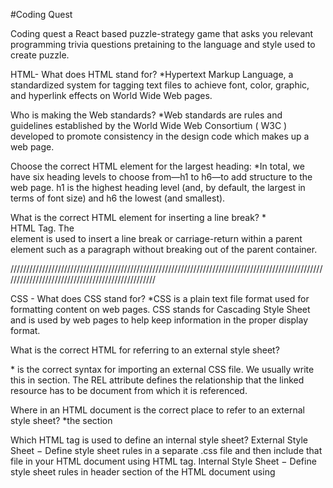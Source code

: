 #Coding Quest

 Coding quest a React based puzzle-strategy game that asks you relevant programming trivia questions pretaining to the language and style used to create puzzle.
 
 
HTML-
What does HTML stand for?
*Hypertext Markup Language, a standardized system for tagging text files to achieve font, color, graphic, and hyperlink effects on World Wide Web pages.


Who is making the Web standards?
*Web standards are rules and guidelines established by the World Wide Web Consortium ( W3C ) developed to promote consistency in the design code which makes up a web page.


Choose the correct HTML element for the largest heading:
*In total, we have six heading levels to choose from—h1 to h6—to add structure to the web page. h1 is the highest heading level (and, by default, the largest in terms of font size) and h6 the lowest (and smallest).


What is the correct HTML element for inserting a line break?
*<br> HTML Tag. The <br> element is used to insert a line break or carriage-return within a parent element such as a paragraph without breaking out of the parent container.

/////////////////////////////////////////////////////////////////////////////////////////////////////////////////////////////////////////////////

CSS -
What does CSS stand for?
*CSS is a plain text file format used for formatting content on web pages. CSS stands for Cascading Style Sheet and is used by web pages to help keep information in the proper display format.


What is the correct HTML for referring to an external style sheet?

*<link rel="stylesheet" type="text/css" href="mystyle.css"> is the correct syntax for importing an external CSS file. We usually write this in <head> section. The REL attribute defines the relationship that the linked resource has to be document from which it is referenced.

Where in an HTML document is the correct place to refer to an external style sheet?
*the <head> section 


Which HTML tag is used to define an internal style sheet?
External Style Sheet − Define style sheet rules in a separate .css file and then include that file in your HTML document using HTML <link> tag. Internal Style Sheet − Define style sheet rules in header section of the HTML document using <style> tag.
//////////////////////////////////////////////////////////////////////////////////////////////////////////////////////////////////////////////////////////


JavaScript-

Inside which HTML element do we put the JavaScript?
*<script><script>

What is the correct JavaScript syntax to change the content of the HTML element below?
*document.getELementBy("demo").innerHtml ="Hello World!";

Where is the correct place to insert a JavaScript file?

*JavaScript in <head> or <body> You can place any number of scripts in an HTML document. Scripts can be placed in the <body> , or in the <head> section of an HTML page, or in both.


Where is the correct place to insert a JavaScript?
*<script src="xxx.js">

    ///////////////////////////////////////////////////////////////////////////////////////////////////////////////////////////////////////////////////////


    -MYSQL
What does SQL stand for?
    *SQL (pronounced "ess-que-el") stands for Structured Query Language. SQL is used to communicate with a database. According to ANSI (American National Standards Institute), it is the standard language for relational database management systems.



Which SQL statement is used to extract data from a database?

*The SQL SELECT Statement. The SELECT statement is used to select data from a database. The data returned is stored in a result table, called the result-set.


Which SQL statement is used to update data in a database?
*Explanation: The ALTER TABLE statement is used to add, delete, or modify columns. Explanation: The SQL UPDATE Query is used to modify the existing records in a table.You can use WHERE clause with UPDATE query to update selected rows otherwise all the rows would be affected.

Which SQL statement is used to delete data from a database?
*DELETE